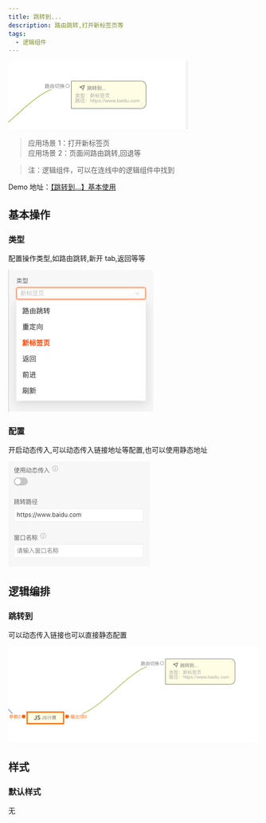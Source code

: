 ```yaml
---
title: 跳转到...
description: 路由跳转,打开新标签页等
tags:
  - 逻辑组件
---
```


![Alt text](img/image.png)

> 应用场景 1：打开新标签页\
> 应用场景 2：页面间路由跳转,回退等

> 注：逻辑组件，可以在连线中的逻辑组件中找到

Demo 地址：[【跳转到...】基本使用](https://my.mybricks.world/mybricks-app-pcspa/index.html?id=514650993254469)

## 基本操作

### 类型

配置操作类型,如路由跳转,新开 tab,返回等等

![Alt text](img/image-1.png)

### 配置

开启动态传入,可以动态传入链接地址等配置,也可以使用静态地址

![Alt text](img/image-2.png)

## 逻辑编排

### 跳转到

可以动态传入链接也可以直接静态配置

![Alt text](img/image-3.png)

## 样式

### 默认样式

无
